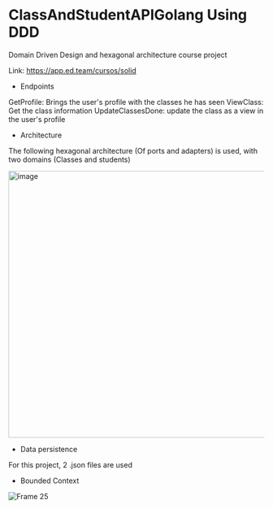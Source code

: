 # ClassAndStudentAPIGolang Using DDD

Domain Driven Design and hexagonal architecture course project

Link: https://app.ed.team/cursos/solid

* Endpoints

GetProfile: Brings the user's profile with the classes he has seen
ViewClass: Get the class information
UpdateClassesDone: update the class as a view in the user's profile

* Architecture

The following hexagonal architecture (Of ports and adapters) is used, with two domains (Classes and students)


  <img width="525" alt="image" src="https://github.com/julianVelandia/ClassAndStudentAPIGolang/assets/52173621/3871b530-2a1f-4829-a1b6-f966bcc6e6bf">

* Data persistence

For this project, 2 .json files are used

* Bounded Context

![Frame 25](https://github.com/julianVelandia/ClassAndStudentAPIGolang/assets/52173621/4eed0f5e-19a0-4a69-8bbb-896f7ec23826)


